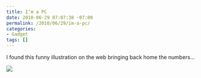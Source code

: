 ```yaml
---
title: I’m a PC
date: 2010-06-29 07:07:38 -07:00
permalink: /2010/06/29/im-a-pc/
categories:
- Gadget
tags: []
---
```

<p>I found this funny illustration on the web bringing back home the numbers…</p>  <p><img src="http://www.istartedsomething.com/uploads/macvspc.png" /></p>